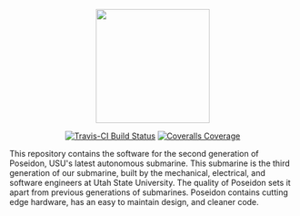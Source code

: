 <p align="center">
  <a href="http://usub.cs.usu.edu/">
    <img src="http://usub.cs.usu.edu/Images/Logo_Large.png"
          height="200"></a>
</p>

<p align="center">
  <a href="https://travis-ci.org/USU-Robosub/submarine">
    <img src="https://img.shields.io/travis/USU-Robosub/submarine/develop.svg"
      alt="Travis-CI Build Status"></a>
  <a href="https://coveralls.io/github/USU-Robosub/submarine?branch=develop">
    <img src="https://img.shields.io/coveralls/github/USU-Robosub/submarine/develop.svg"
      alt="Coveralls Coverage"></a>
</p>

This repository contains the software for the second generation of Poseidon, USU's latest autonomous submarine.
This submarine is the third generation of our submarine, built by the mechanical, electrical, and software engineers at Utah State University.
The quality of Poseidon sets it apart from previous generations of submarines. Poseidon contains cutting edge hardware, has an easy to maintain design, and cleaner code.
